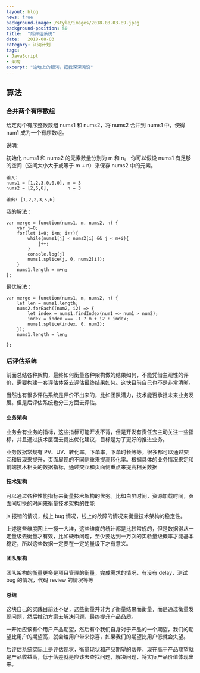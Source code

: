 ```yaml
---
layout: blog
news: true
background-image: /style/images/2018-08-03-89.jpeg
background-position: 50
title:  "后评估系统"
date:   2018-08-03
category: 江河计划
tags:
- JavaScript
- 架构
excerpt: "这地上的银河，把我深深淹没"
---
```


## 算法
### 合并两个有序数组
给定两个有序整数数组 nums1 和 nums2，将 nums2 合并到 nums1 中，使得 num1 成为一个有序数组。

说明:

初始化 nums1 和 nums2 的元素数量分别为 m 和 n。
你可以假设 nums1 有足够的空间（空间大小大于或等于 m + n）来保存 nums2 中的元素。
```
输入:
nums1 = [1,2,3,0,0,0], m = 3
nums2 = [2,5,6],       n = 3

输出: [1,2,2,3,5,6]
```
我的解法：
```
var merge = function(nums1, m, nums2, n) {
    var j=0;
    for(let i=0; i<n; i++){
        while(nums1[j] < nums2[i] && j < m+i){
            j++;
        }
        console.log(j)
        nums1.splice(j, 0, nums2[i]);
    }
    nums1.length = m+n;
};
```
最优解法：
```
var merge = function(nums1, m, nums2, n) {
    let len = nums1.length;
    nums2.forEach((num2, i2) => {
        let index = nums1.findIndex(num1 => num1 > num2);
        index = index === -1 ? m + i2 : index;
        nums1.splice(index, 0, num2);
    });
    nums1.length = len;

};
```
### 后评估系统

前面总结各种架构，最终如何衡量各种架构做的结果如何，不能凭借主观性的评价，需要构建一套评估体系去评估最终结果如何。这快目前自己也不是非常清晰。

当然也有很多评估系统是评价不出来的，比如团队潜力，技术能否承担未来业务发展。但是后评估系统也分三方面去评估。

#### 业务架构

业务会有业务的指标，这些指标可能开发不背，但是开发有责任去主动关注一些指标，并且通过技术层面去提出优化建议，目标是为了更好的推进业务。

业务数据常规有 PV、UV、转化率，下单率，下单时长等等，很多都可以通过交互和展现来提升，页面展现的不同侧重来提高转化率。根据具体的业务情况来定和前端技术相关的数据指标，通过交互和页面侧重点来提高相关数据

#### 技术架构

可以通过各种性能指标来衡量技术架构的优劣。比如白屏时间，资源加载时间，页面间切换的时间来衡量技术架构的性能

js 报错的情况，线上 bug 情况，线上的故障的情况来衡量技术架构的稳定性。

上述这些维度网上一搜一大堆，这些维度的统计都是比较常规的，但是数据得从一定量级去衡量才有效，比如硬币问题，至少要达到一万次的实验量级概率才能基本稳定，所以这些数据一定要在一定的量级下才有意义。

#### 团队架构

团队架构的衡量更多是项目管理的衡量，完成需求的情况，有没有 delay，测试 bug 的情况，代码 review 的情况等等

#### 总结

这块自己的实践目前还不足，这些衡量并非为了衡量结果而衡量，而是通过衡量发现问题，然后推动方案去解决问题，最终提升产品品质。

一开始应该有个用户产品期望，然后有个我们自身对于产品的一个期望，我们的期望比用户的期望高，就会给用户带来惊喜，如果我们的期望比用户低就会失望。

后评估系统实际上是评估现状，衡量现状和产品期望的落差，现在高于产品期望就是产品收益高，低于落差就是应该去查找问题，解决问题，将实际产品价值体现出来。